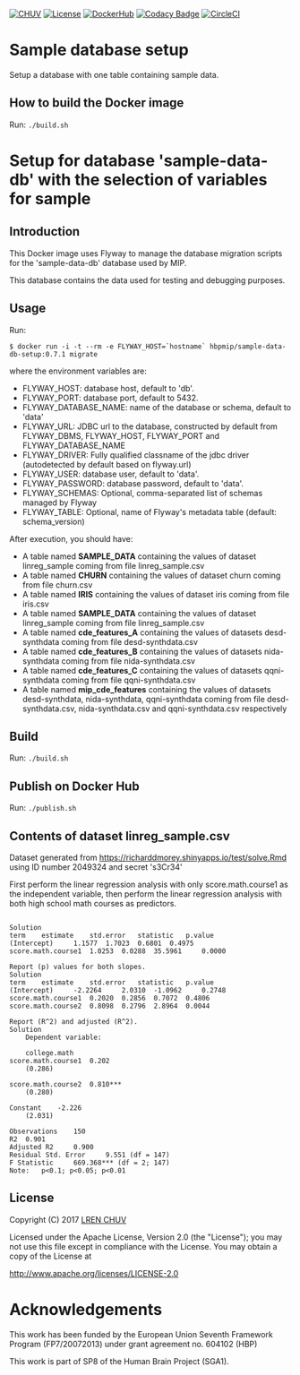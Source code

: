 [![CHUV](https://img.shields.io/badge/CHUV-LREN-AF4C64.svg)](https://www.unil.ch/lren/en/home.html) [![License](https://img.shields.io/badge/license-Apache--2.0-blue.svg)](https://github.com/LREN-CHUV/sample-data-db-setup/blob/master/LICENSE) [![DockerHub](https://img.shields.io/badge/docker-hbpmip%2Fdata--db--setup-008bb8.svg)](https://hub.docker.com/r/hbpmip/sample-data-db-setup/) [![Codacy Badge](https://api.codacy.com/project/badge/Grade/bb61058330e04b8196e4f991abcfbba4)](https://www.codacy.com/app/hbp-mip/sample-data-db-setup?utm_source=github.com&amp;utm_medium=referral&amp;utm_content=LREN-CHUV/sample-data-db-setup&amp;utm_campaign=Badge_Grade)
[![CircleCI](https://circleci.com/gh/LREN-CHUV/sample-data-db-setup.svg?style=svg)](https://circleci.com/gh/LREN-CHUV/sample-data-db-setup)


# Sample database setup

Setup a database with one table containing sample data.

## How to build the Docker image

Run: `./build.sh`

# Setup for database 'sample-data-db' with the selection of variables for sample

## Introduction

This Docker image uses Flyway to manage the database migration scripts for the 'sample-data-db' database used by MIP.

This database contains the data used for testing and debugging purposes.

## Usage

Run:

```console
$ docker run -i -t --rm -e FLYWAY_HOST=`hostname` hbpmip/sample-data-db-setup:0.7.1 migrate
```

where the environment variables are:

* FLYWAY_HOST: database host, default to 'db'.
* FLYWAY_PORT: database port, default to 5432.
* FLYWAY_DATABASE_NAME: name of the database or schema, default to 'data'
* FLYWAY_URL: JDBC url to the database, constructed by default from FLYWAY_DBMS, FLYWAY_HOST, FLYWAY_PORT and FLYWAY_DATABASE_NAME
* FLYWAY_DRIVER: Fully qualified classname of the jdbc driver (autodetected by default based on flyway.url)
* FLYWAY_USER: database user, default to 'data'.
* FLYWAY_PASSWORD: database password, default to 'data'.
* FLYWAY_SCHEMAS: Optional, comma-separated list of schemas managed by Flyway
* FLYWAY_TABLE: Optional, name of Flyway's metadata table (default: schema_version)

After execution, you should have:

* A table named **SAMPLE_DATA** containing the values of dataset linreg_sample coming from file linreg_sample.csv
* A table named **CHURN** containing the values of dataset churn coming from file churn.csv
* A table named **IRIS** containing the values of dataset iris coming from file iris.csv
* A table named **SAMPLE_DATA** containing the values of dataset linreg_sample coming from file linreg_sample.csv
* A table named **cde_features_A** containing the values of datasets desd-synthdata coming from file desd-synthdata.csv
* A table named **cde_features_B** containing the values of datasets nida-synthdata coming from file nida-synthdata.csv
* A table named **cde_features_C** containing the values of datasets qqni-synthdata coming from file qqni-synthdata.csv
* A table named **mip_cde_features** containing the values of datasets desd-synthdata, nida-synthdata, qqni-synthdata coming from file desd-synthdata.csv, nida-synthdata.csv and qqni-synthdata.csv respectively

## Build

Run: `./build.sh`

## Publish on Docker Hub

Run: `./publish.sh`

## Contents of dataset linreg_sample.csv

Dataset generated from https://richarddmorey.shinyapps.io/test/solve.Rmd using ID number 2049324 and secret 's3Cr34'

First perform the linear regression analysis with only score.math.course1 as the independent variable, then perform the linear regression analysis with both high school math courses as predictors.

```

Solution
term 	estimate 	std.error 	statistic 	p.value
(Intercept) 	1.1577 	1.7023 	0.6801 	0.4975
score.math.course1 	1.0253 	0.0288 	35.5961 	0.0000

Report (p) values for both slopes.
Solution
term 	estimate 	std.error 	statistic 	p.value
(Intercept) 	-2.2264 	2.0310 	-1.0962 	0.2748
score.math.course1 	0.2020 	0.2856 	0.7072 	0.4806
score.math.course2 	0.8098 	0.2796 	2.8964 	0.0044

Report (R^2) and adjusted (R^2).
Solution
	Dependent variable:

	college.math
score.math.course1 	0.202
	(0.286)

score.math.course2 	0.810***
	(0.280)

Constant 	-2.226
	(2.031)

Observations 	150
R2 	0.901
Adjusted R2 	0.900
Residual Std. Error 	9.551 (df = 147)
F Statistic 	669.368*** (df = 2; 147)
Note: 	p<0.1; p<0.05; p<0.01

```

## License

Copyright (C) 2017 [LREN CHUV](https://www.unil.ch/lren/en/home.html)

Licensed under the Apache License, Version 2.0 (the "License");
you may not use this file except in compliance with the License.
You may obtain a copy of the License at

http://www.apache.org/licenses/LICENSE-2.0

# Acknowledgements

This work has been funded by the European Union Seventh Framework Program (FP7/2007­2013) under grant agreement no. 604102 (HBP)

This work is part of SP8 of the Human Brain Project (SGA1).
